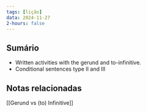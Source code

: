 ```yaml
---
tags: [lição]
data: 2024-11-27
2-hours: false
---
```


## Sumário
- Written activities with the gerund and to-infinitive.
- Conditional sentences type II and III
## Notas relacionadas
[[Gerund vs (to) Infinitive]]

